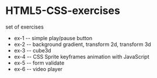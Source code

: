 # HTML5-CSS-exercises
set of exercises
- ex-1 -- simple play/pause button
- ex-2 -- background gradient, transform 2d, transform 3d
- ex-3 -- cube3d
- ex-4 -- CSS Sprite keyframes animation with JavaScript 
- ex-5 -- form validate
- ex-6 -- video player
